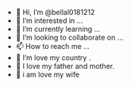 - 👋 Hi, I’m @bellal0181212
- 👀 I’m interested in ...
- 🌱 I’m currently learning ...
- 💞️ I’m looking to collaborate on ...
- 📫 How to reach me ...
- 🌱 I’m love my country  .
- 🌿 I love my father and mother.
- 🌿 i am love my wife
<!---
bellal0181212/bellal0181212 is a ✨ special ✨ repository because its `README.md` (this file) appears on your GitHub profile.
You can click the Preview link to take a look at your changes.
--->
